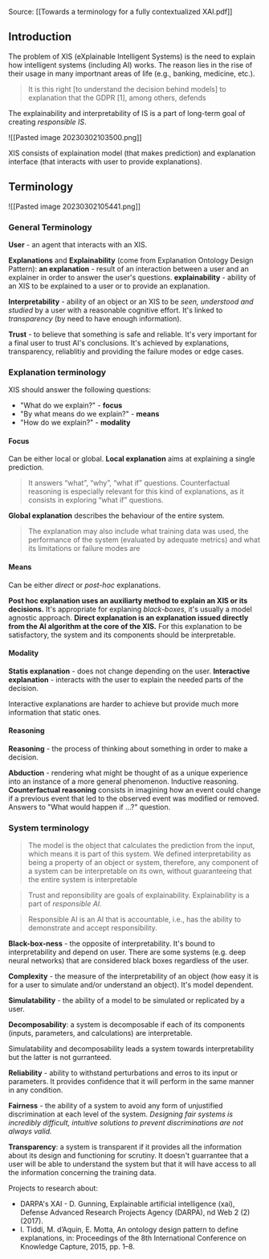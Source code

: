 Source: [[Towards a terminology for a fully contextualized XAI.pdf]]

## Introduction

The problem of XIS (eXplainable Intelligent Systems) is the need to explain how intelligent systems (including AI) works. The reason lies in the rise of their usage in many importnant areas of life (e.g., banking, medicine, etc.).

> It is this right [to understand the decision behind models] to explanation that the GDPR [1], among others, defends

The explainability and interpretability of IS is a part of long-term goal of creating _responsible IS_.

![[Pasted image 20230302103500.png]]

XIS consists of explaination model (that makes prediction) and explanation interface (that interacts with user to provide explanations).

## Terminology

![[Pasted image 20230302105441.png]]

### General Terminology

**User** - an agent that interacts with an XIS. 

**Explanations** and **Explainability** (come from Explanation Ontology Design Pattern): **an explanation** - result of an interaction between a user and an explainer in order to answer the user's questions. **explainability** - ability of an XIS to be explained to a user or to provide an explanation.

**Interpretability** - ability of an object or an XIS to be *seen, understood and studied* by a user with a reasonable cognitive effort. It's linked to *transparency* (by need to have enough information).

**Trust** - to believe that something is safe and reliable. It's very important for a final user to trust AI's conclusions. It's achieved by explanations, transparency, reliablitiy and providing the failure modes or edge cases. 

### Explanation terminology

XIS should answer the following questions:
- "What do we explain?" - **focus**
- "By what means do we explain?" - **means**
- "How do we explain?" - **modality**

#### Focus
Can be either local or global.
**Local explanation** aims at explaining a single prediction.
> It answers “what”, “why”, “what if” questions. Counterfactual reasoning is especially relevant for this kind of explanations, as it consists in exploring “what if” questions.


**Global explanation** describes the behaviour of the entire system.  
> The explanation may also include what training data was used, the performance of the system (evaluated by adequate metrics) and what its limitations or failure modes are


#### Means
Can be either *direct* or *post-hoc* explanations. 

**Post hoc explanation uses an auxiliarty method to explain an XIS or its decisions.** It's appropriate for explaning *black-boxes*, it's usually a model agnostic approach. 
**Direct explanation is an explanation issued directly from the AI algorithm at the core of the XIS.** For this explanation to be satisfactory, the system and its components should be interpretable.

#### Modality
**Statis explanation** - does not change depending on the user.
**Interactive explanation** - interacts with the user to explain the needed parts of the decision.

Interactive explanations are harder to achieve but provide much more information that static ones.

#### Reasoning
**Reasoning** - the process of thinking about something in order to make a decision.

**Abduction** - rendering what might be thought of as a unique experience into an instance of a more general phenomenon. Inductive reasoning. 
**Counterfactual reasoning** consists in imagining how an event could change if a previous event that led to the observed event was modified or removed. Answers to "What would happen if ...?" question. 

### System terminology

> The model is the object that calculates the prediction from the input, which means it is part of this system. We defined interpretability as being a property of an object or system, therefore, any component of a system can be interpretable on its own, without guaranteeing that the entire system is interpretable

> Trust and reponsibility are goals of explainability. Explainability is a part of _responsible AI_.

> Responsible AI is an AI that is accountable, i.e., has the ability to demonstrate and accept responsibility.

**Black-box-ness** - the opposite of interpretability. It's bound to interpretability and depend on user. There are some systems (e.g. deep neural networks) that are considered black boxes regardless of the user.


**Complexity** - the measure of the interpretability of an object (how easy it is for a user to simulate and/or understand an object). It's model dependent.

**Simulatability** - the ability of a model to be simulated or replicated by a user.

**Decomposability**: a system is decomposable if each of its components (inputs, parameters, and calculations) are interpretable. 

Simulatability and decomposability leads a system towards interpretability but the latter is not gurranteed.

**Reliability** - ability to withstand perturbations and erros to its input or parameters. It provides confidence that it will perform in the same manner in any condition.

**Fairness** - the ability of a system to avoid any form of unjustified discrimination at each level of the system. *Designing fair systems is incredibly difficult, intuitive solutions to prevent discriminations are not always valid.*

**Transparency**: a system is transparent if it provides all the information about its design and functioning for scrutiny. It doesn't guarrantee that a user will be able to understand the system but that it will have access to all the information concerning the training data.

Projects to research about:
- DARPA's XAI - D. Gunning, Explainable artificial intelligence (xai), Defense Advanced Research Projects Agency (DARPA), nd Web 2 (2) (2017).
- I. Tiddi, M. d’Aquin, E. Motta, An ontology design pattern to define explanations, in: Proceedings of the 8th International Conference on Knowledge Capture, 2015, pp. 1–8.